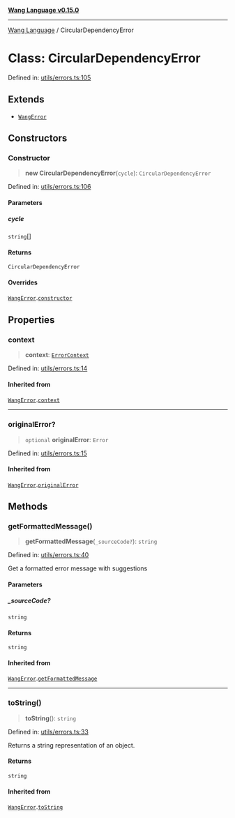 [**Wang Language v0.15.0**](../README.md)

***

[Wang Language](../globals.md) / CircularDependencyError

# Class: CircularDependencyError

Defined in: [utils/errors.ts:105](https://github.com/artpar/wang/blob/be5e9375a9f33023cbd7982dd204f865161200fb/src/utils/errors.ts#L105)

## Extends

- [`WangError`](WangError.md)

## Constructors

### Constructor

> **new CircularDependencyError**(`cycle`): `CircularDependencyError`

Defined in: [utils/errors.ts:106](https://github.com/artpar/wang/blob/be5e9375a9f33023cbd7982dd204f865161200fb/src/utils/errors.ts#L106)

#### Parameters

##### cycle

`string`[]

#### Returns

`CircularDependencyError`

#### Overrides

[`WangError`](WangError.md).[`constructor`](WangError.md#constructor)

## Properties

### context

> **context**: [`ErrorContext`](../interfaces/ErrorContext.md)

Defined in: [utils/errors.ts:14](https://github.com/artpar/wang/blob/be5e9375a9f33023cbd7982dd204f865161200fb/src/utils/errors.ts#L14)

#### Inherited from

[`WangError`](WangError.md).[`context`](WangError.md#context)

***

### originalError?

> `optional` **originalError**: `Error`

Defined in: [utils/errors.ts:15](https://github.com/artpar/wang/blob/be5e9375a9f33023cbd7982dd204f865161200fb/src/utils/errors.ts#L15)

#### Inherited from

[`WangError`](WangError.md).[`originalError`](WangError.md#originalerror)

## Methods

### getFormattedMessage()

> **getFormattedMessage**(`_sourceCode?`): `string`

Defined in: [utils/errors.ts:40](https://github.com/artpar/wang/blob/be5e9375a9f33023cbd7982dd204f865161200fb/src/utils/errors.ts#L40)

Get a formatted error message with suggestions

#### Parameters

##### \_sourceCode?

`string`

#### Returns

`string`

#### Inherited from

[`WangError`](WangError.md).[`getFormattedMessage`](WangError.md#getformattedmessage)

***

### toString()

> **toString**(): `string`

Defined in: [utils/errors.ts:33](https://github.com/artpar/wang/blob/be5e9375a9f33023cbd7982dd204f865161200fb/src/utils/errors.ts#L33)

Returns a string representation of an object.

#### Returns

`string`

#### Inherited from

[`WangError`](WangError.md).[`toString`](WangError.md#tostring)
